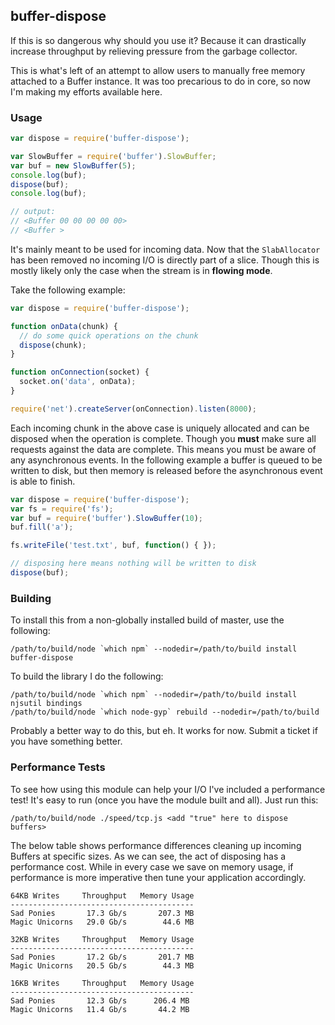 ## buffer-dispose

If this is so dangerous why should you use it? Because it can drastically
increase throughput by relieving pressure from the garbage collector.

This is what's left of an attempt to allow users to manually free memory
attached to a Buffer instance. It was too precarious to do in core, so now
I'm making my efforts available here.

### Usage

```javascript
var dispose = require('buffer-dispose');

var SlowBuffer = require('buffer').SlowBuffer;
var buf = new SlowBuffer(5);
console.log(buf);
dispose(buf);
console.log(buf);

// output:
// <Buffer 00 00 00 00 00>
// <Buffer >
```

It's mainly meant to be used for incoming data. Now that the
`SlabAllocator` has been removed no incoming I/O is directly part of a
slice. Though this is mostly likely only the case when the stream is in
**flowing mode**.

Take the following example:

```javascript
var dispose = require('buffer-dispose');

function onData(chunk) {
  // do some quick operations on the chunk
  dispose(chunk);
}

function onConnection(socket) {
  socket.on('data', onData);
}

require('net').createServer(onConnection).listen(8000);
```

Each incoming chunk in the above case is uniquely allocated and can be
disposed when the operation is complete. Though you **must** make sure all
requests against the data are complete. This means you must be aware of any
asynchronous events. In the following example a buffer is queued to be
written to disk, but then memory is released before the asynchronous event
is able to finish.

```javascript
var dispose = require('buffer-dispose');
var fs = require('fs');
var buf = require('buffer').SlowBuffer(10);
buf.fill('a');

fs.writeFile('test.txt', buf, function() { });

// disposing here means nothing will be written to disk
dispose(buf);
```

### Building

To install this from a non-globally installed build of master, use the
following:

```
/path/to/build/node `which npm` --nodedir=/path/to/build install buffer-dispose
```

To build the library I do the following:

```
/path/to/build/node `which npm` --nodedir=/path/to/build install njsutil bindings
/path/to/build/node `which node-gyp` rebuild --nodedir=/path/to/build
```

Probably a better way to do this, but eh. It works for now. Submit a ticket
if you have something better.

### Performance Tests

To see how using this module can help your I/O I've included a performance
test! It's easy to run (once you have the module built and all). Just run
this:

```
/path/to/build/node ./speed/tcp.js <add "true" here to dispose buffers>
```

The below table shows performance differences cleaning up incoming Buffers
at specific sizes. As we can see, the act of disposing has a performance
cost. While in every case we save on memory usage, if performance is more
imperative then tune your application accordingly.

```
64KB Writes     Throughput   Memory Usage
-----------------------------------------
Sad Ponies       17.3 Gb/s       207.3 MB
Magic Unicorns   29.0 Gb/s        44.6 MB

32KB Writes     Throughput   Memory Usage
-----------------------------------------
Sad Ponies       17.2 Gb/s       201.7 MB
Magic Unicorns   20.5 Gb/s        44.3 MB

16KB Writes     Throughput   Memory Usage
-----------------------------------------
Sad Ponies       12.3 Gb/s      206.4 MB
Magic Unicorns   11.4 Gb/s       44.2 MB
```
